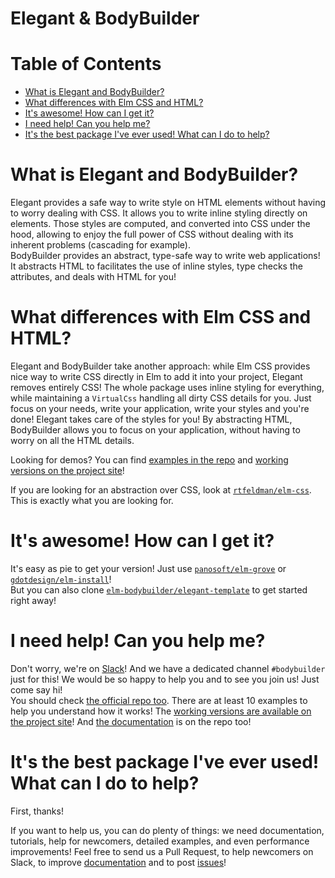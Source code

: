 # Elegant & BodyBuilder

# Table of Contents

- [What is Elegant and BodyBuilder?](#what-is-elegant-and-bodybuilder)
- [What differences with Elm CSS and HTML?](#what-differences-with-elm-css-and-html)
- [It's awesome! How can I get it?](#its-awesome-how-can-i-get-it)
- [I need help! Can you help me?](#i-need-help-can-you-help-me)
- [It's the best package I've ever used! What can I do to help?](#its-the-best-package-ive-ever-used-what-can-i-do-to-help)

# What is Elegant and BodyBuilder?

Elegant provides a safe way to write style on HTML elements without having to worry dealing with CSS. It allows you to write inline styling directly on elements. Those styles are computed, and converted into CSS under the hood, allowing to enjoy the full power of CSS without dealing with its inherent problems (cascading for example).<br>
BodyBuilder provides an abstract, type-safe way to write web applications! It abstracts HTML to facilitates the use of inline styles, type checks the attributes, and deals with HTML for you!

# What differences with Elm CSS and HTML?

Elegant and BodyBuilder take another approach: while Elm CSS provides nice way to write CSS directly in Elm to add it into your project, Elegant removes entirely CSS! The whole package uses inline styling for everything, while maintaining a `VirtualCss` handling all dirty CSS details for you. Just focus on your needs, write your application, write your styles and you're done! Elegant takes care of the styles for you! By abstracting HTML, BodyBuilder allows you to focus on your application, without having to worry on all the HTML details.

Looking for demos? You can find [examples in the repo](https://github.com/elm-bodybuilder/elegant/tree/master/demo) and [working versions on the project site](https://elm-bodybuilder.github.io/elegant)!

If you are looking for an abstraction over CSS, look at [`rtfeldman/elm-css`](http://package.elm-lang.org/packages/rtfeldman/elm-css/latest). This is exactly what you are looking for.

# It's awesome! How can I get it?

It's easy as pie to get your version! Just use [`panosoft/elm-grove`](https://github.com/panosoft/elm-grove) or [`gdotdesign/elm-install`](https://github.com/gdotdesign/elm-github-install)!<br>
But you can also clone [`elm-bodybuilder/elegant-template`](https://github.com/elm-bodybuilder/elegant-template) to get started right away!

# I need help! Can you help me?

Don't worry, we're on [Slack](https://elmlang.herokuapp.com/)! And we have a dedicated channel `#bodybuilder` just for this! We would be so happy to help you and to see you join us! Just come say hi!<br>
You should check [the official repo too](https://github.com/elm-bodybuilder/elegant). There are at least 10 examples to help you understand how it works! The [working versions are available on the project site](https://elm-bodybuilder.github.io/elegant)! And [the documentation](https://github.com/elm-bodybuilder/elegant/tree/master/elm-docs) is on the repo too!

# It's the best package I've ever used! What can I do to help?

First, thanks!

If you want to help us, you can do plenty of things: we need documentation, tutorials, help for newcomers, detailed examples, and even performance improvements! Feel free to send us a Pull Request, to help newcomers on Slack, to improve [documentation](https://github.com/elm-bodybuilder/elegant/tree/master/elm-docs) and to post [issues](https://github.com/elm-bodybuilder/elegant/issues)!
